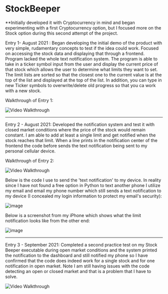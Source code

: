 # StockBeeper

**Initially developed it with Cryptocurrency in mind and began experimenting with a first Cryptocurrency option, but I focused more on the Stock option during this second attempt of the project.

Entry 1- August 2021 : Began developing the initial demo of the product with very simple, rudamentary concepts to test if the idea could work. Focused on accessing the stock data and displaying that through a frontend. Program lacked the whole text notification system. The program is able to take in a ticker symbol input from the user and display the current price of that stock which allows the user to determine what limits they want to set. The limit lists are sorted so that the closest one to the current value is at the top of the list and displayed at the top of the list. In addition, you can type in new Ticker symbols to overwrite/delete old progress so that you ca work with a new stock.

Walkthrough of Entry 1:

<img src='http://g.recordit.co/RnSAVcPXQY.gif' title='Video Walkthrough' width='' alt='Video Walkthrough' />

<hr>

Entry 2 - August 2021: Developed the notification system and test it with closed market conditions where the price of the stock would remain constant. I am able to add at least a single limit and get notified when the stock reaches that limit. When a line prints in the notification center of the frontend the code before sends the text notification being sent to my personal cellular device.

Walkthrough of Entry 2:

<img src='http://g.recordit.co/x9htOPDY4v.gif' title='Video Walkthrough' width='' alt='Video Walkthrough' />

Below is the code I use to send the 'text notification' to my device. In reality since I have not found a free option in Python to text another phone I utilize my email and email my phone number which still sends a text notification to my device (I concealed my login information to protect my email's security):

![image](https://user-images.githubusercontent.com/73606672/130324767-2749213c-fb70-44c7-8ef2-2a6f6bf5eae0.png)

Below is a screenshot from my iPhone which shows what the limit notification looks like from the other end:

![image](https://user-images.githubusercontent.com/73606672/130324880-d94e61df-5163-4d83-a045-0878e6faf897.png)

<hr>

Entry 3 - September 2021: Completed a second practice test on my Stock Beeper executable during open market conditions and the system printed the notification to the dashboard and still notified my phone so I have confirmed that the code does indeed work for a single stock and for one notification in open market. Note I am still having issues with the code detecting an open or closed market and that is a problem that I have to solve.

<img src='http://g.recordit.co/BwB6soM7Mm.gif' title='Video Walkthrough' width='' alt='Video Walkthrough' />
